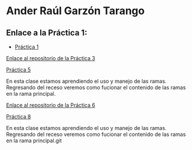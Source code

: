 # Ander Raúl Garzón Tarango

## Enlace a la Práctica 1:

- [Práctica 1 ](./practica-01/practica-01.md)

[Enlace al repositorio de la Práctica 3](https://github.com/AnderrGZ/practica-3)

[Práctica 5](practica-5.md)

En esta clase estamos aprendiendo el uso y manejo de las ramas. Regresando del receso veremos como fucionar el contenido de las ramas en la rama principal.

[Enlace al repositorio de la Práctica 6](https://github.com/AnderrGZ/Amerike-2)


[Práctica 8](practica08.md)



En esta clase estamos aprendiendo el uso y manejo de las ramas. Regresando del receso veremos como fucionar el contenido de las ramas en la rama principal.git
